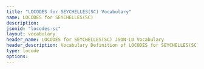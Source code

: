 ```yaml
---
title: "LOCODES for SEYCHELLES(SC) Vocabulary"
name: LOCODES for SEYCHELLES(SC) 
description: 
jsonid: "locodes-sc"
layout: vocabulary
header_name: LOCODES for SEYCHELLES(SC) JSON-LD Vocabulary
header_description: Vocabulary Definition of LOCODES for SEYCHELLES(SC) semantics in HTML format. JSON-LD format is available at [locodes-sc.jsonld](/vocabulary/locodes-sc.jsonld)
type: locode
options:
---
```

